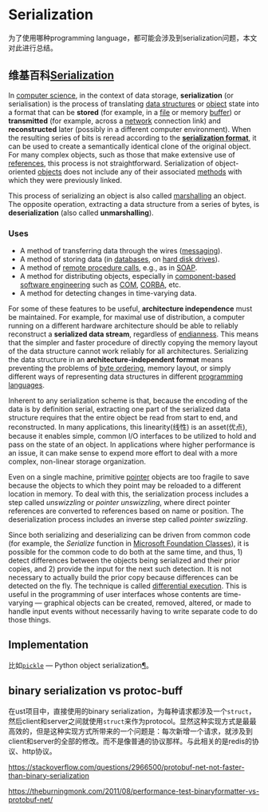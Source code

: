# Serialization

为了使用哪种programming language，都可能会涉及到serialization问题，本文对此进行总结。

## 维基百科[Serialization](https://en.wikipedia.org/wiki/Serialization)

In [computer science](https://en.wikipedia.org/wiki/Computer_science), in the context of data storage, **serialization** (or serialisation) is the process of translating [data structures](https://en.wikipedia.org/wiki/Data_structure) or [object](https://en.wikipedia.org/wiki/Object_(computer_science)) state into a format that can be **stored** (for example, in a [file](https://en.wikipedia.org/wiki/Computer_file) or memory [buffer](https://en.wikipedia.org/wiki/Data_buffer)) or **transmitted** (for example, across a [network](https://en.wikipedia.org/wiki/Computer_network) connection link) and **reconstructed** later (possibly in a different computer environment). When the resulting series of bits is reread according to the [**serialization format**](https://en.wikipedia.org/wiki/Category:Data_serialization_formats), it can be used to create a semantically identical clone of the original object. For many complex objects, such as those that make extensive use of [references](https://en.wikipedia.org/wiki/Reference_(computer_science)), this process is not straightforward. Serialization of object-oriented [objects](https://en.wikipedia.org/wiki/Object_(computer_science)) does not include any of their associated [methods](https://en.wikipedia.org/wiki/Method_(computer_science)) with which they were previously linked.

This process of serializing an object is also called [marshalling](https://en.wikipedia.org/wiki/Marshalling_(computer_science)) an object. The opposite operation, extracting a data structure from a series of bytes, is **deserialization** (also called **unmarshalling**).

### Uses

- A method of transferring data through the wires ([messaging](https://en.wikipedia.org/wiki/Messaging)).
- A method of storing data (in [databases](https://en.wikipedia.org/wiki/Database), on [hard disk drives](https://en.wikipedia.org/wiki/Hard_disk_drive)).
- A method of [remote procedure calls](https://en.wikipedia.org/wiki/Remote_procedure_call), e.g., as in [SOAP](https://en.wikipedia.org/wiki/SOAP).
- A method for distributing objects, especially in [component-based software engineering](https://en.wikipedia.org/wiki/Component-based_software_engineering) such as [COM](https://en.wikipedia.org/wiki/Component_Object_Model), [CORBA](https://en.wikipedia.org/wiki/CORBA), etc.
- A method for detecting changes in time-varying data.

For some of these features to be useful, **architecture independence** must be maintained. For example, for maximal use of distribution, a computer running on a different hardware architecture should be able to reliably reconstruct a **serialized data stream**, regardless of [endianness](https://en.wikipedia.org/wiki/Endianness). This means that the simpler and faster procedure of directly copying the memory layout of the data structure cannot work reliably for all architectures. Serializing the data structure in an **architecture-independent format** means preventing the problems of [byte ordering](https://en.wikipedia.org/wiki/Byte_ordering), memory layout, or simply different ways of representing data structures in different [programming languages](https://en.wikipedia.org/wiki/Programming_language).

Inherent to any serialization scheme is that, because the encoding of the data is by definition serial, extracting one part of the serialized data structure requires that the entire object be read from start to end, and reconstructed. In many applications, this linearity(线性) is an asset(优点), because it enables simple, common I/O interfaces to be utilized to hold and pass on the state of an object. In applications where higher performance is an issue, it can make sense to expend more effort to deal with a more complex, non-linear storage organization.

Even on a single machine, primitive [pointer](https://en.wikipedia.org/wiki/Pointer_(computer_programming)) objects are too fragile to save because the objects to which they point may be reloaded to a different location in memory. To deal with this, the serialization process includes a step called *unswizzling* or *pointer unswizzling*, where direct pointer references are converted to references based on name or position. The deserialization process includes an inverse step called *pointer swizzling*.

Since both serializing and deserializing can be driven from common code (for example, the *Serialize* function in [Microsoft Foundation Classes](https://en.wikipedia.org/wiki/Microsoft_Foundation_Classes)), it is possible for the common code to do both at the same time, and thus, 1) detect differences between the objects being serialized and their prior copies, and 2) provide the input for the next such detection. It is not necessary to actually build the prior copy because differences can be detected on the fly. The technique is called [differential execution](https://en.wikipedia.org/w/index.php?title=Differential_execution&action=edit&redlink=1). This is useful in the programming of user interfaces whose contents are time-varying — graphical objects can be created, removed, altered, or made to handle input events without necessarily having to write separate code to do those things.



## Implementation

比如[`pickle`](https://docs.python.org/3/library/pickle.html#module-pickle) — Python object serialization[¶](https://docs.python.org/3/library/pickle.html#module-pickle)。



## binary serialization vs protoc-buff

在ust项目中，直接使用的binary serialization，为每种请求都涉及一个`struct`，然后client和server之间就使用`struct`来作为protocol。显然这种实现方式是最最高效的，但是这种实现方式所带来的一个问题是：每次新增一个请求，就涉及到client和server的全部的修改。而不是像普通的协议那样。与此相关的是redis的协议、http协议。

https://stackoverflow.com/questions/2966500/protobuf-net-not-faster-than-binary-serialization

https://theburningmonk.com/2011/08/performance-test-binaryformatter-vs-protobuf-net/